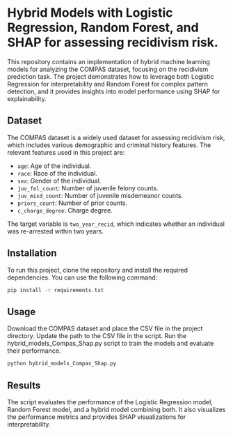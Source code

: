 # Hybrid Models with Logistic Regression, Random Forest, and SHAP for assessing recidivism risk.

This repository contains an implementation of hybrid machine learning models for analyzing the COMPAS dataset, focusing on the recidivism prediction task. The project demonstrates how to leverage both Logistic Regression for interpretability and Random Forest for complex pattern detection, and it provides insights into model performance using SHAP for explainability.

## Dataset

The COMPAS dataset is a widely used dataset for assessing recidivism risk, which includes various demographic and criminal history features. The relevant features used in this project are:

- `age`: Age of the individual.
- `race`: Race of the individual.
- `sex`: Gender of the individual.
- `juv_fel_count`: Number of juvenile felony counts.
- `juv_misd_count`: Number of juvenile misdemeanor counts.
- `priors_count`: Number of prior counts.
- `c_charge_degree`: Charge degree.

The target variable is `two_year_recid`, which indicates whether an individual was re-arrested within two years.

## Installation

To run this project, clone the repository and install the required dependencies. You can use the following command:

```bash
pip install -r requirements.txt
```

## Usage

Download the COMPAS dataset and place the CSV file in the project directory.
Update the path to the CSV file in the script.
Run the hybrid_models_Compas_Shap.py script to train the models and evaluate their performance.
```bash
python hybrid_models_Compas_Shap.py
```

## Results
The script evaluates the performance of the Logistic Regression model, Random Forest model, and a hybrid model combining both. It also visualizes the performance metrics and provides SHAP visualizations for interpretability.
